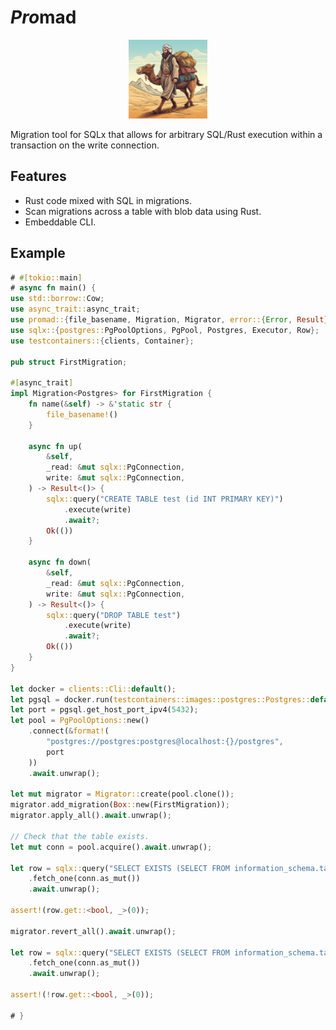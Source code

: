 # <i>Pro</i>mad

<p align="center"><img src="promad.png" width="25%" alt="Promad logo"></p>

Migration tool for SQLx that allows for arbitrary SQL/Rust execution within a transaction on the write connection.

## Features
* Rust code mixed with SQL in migrations.
* Scan migrations across a table with blob data using Rust.
* Embeddable CLI.

## Example

```rust
# #[tokio::main]
# async fn main() {
use std::borrow::Cow;
use async_trait::async_trait;
use promad::{file_basename, Migration, Migrator, error::{Error, Result}};
use sqlx::{postgres::PgPoolOptions, PgPool, Postgres, Executor, Row};
use testcontainers::{clients, Container};

pub struct FirstMigration;

#[async_trait]
impl Migration<Postgres> for FirstMigration {
    fn name(&self) -> &'static str {
        file_basename!()
    }

    async fn up(
        &self,
        _read: &mut sqlx::PgConnection,
        write: &mut sqlx::PgConnection,
    ) -> Result<()> {
        sqlx::query("CREATE TABLE test (id INT PRIMARY KEY)")
            .execute(write)
            .await?;
        Ok(())
    }

    async fn down(
        &self,
        _read: &mut sqlx::PgConnection,
        write: &mut sqlx::PgConnection,
    ) -> Result<()> {
        sqlx::query("DROP TABLE test")
            .execute(write)
            .await?;
        Ok(())
    }
}

let docker = clients::Cli::default();
let pgsql = docker.run(testcontainers::images::postgres::Postgres::default());
let port = pgsql.get_host_port_ipv4(5432);
let pool = PgPoolOptions::new()
    .connect(&format!(
        "postgres://postgres:postgres@localhost:{}/postgres",
        port
    ))
    .await.unwrap();

let mut migrator = Migrator::create(pool.clone());
migrator.add_migration(Box::new(FirstMigration));
migrator.apply_all().await.unwrap();

// Check that the table exists.
let mut conn = pool.acquire().await.unwrap();

let row = sqlx::query("SELECT EXISTS (SELECT FROM information_schema.tables WHERE table_schema = 'public' AND table_name = 'test')")
    .fetch_one(conn.as_mut())
    .await.unwrap();

assert!(row.get::<bool, _>(0));

migrator.revert_all().await.unwrap();

let row = sqlx::query("SELECT EXISTS (SELECT FROM information_schema.tables WHERE table_schema = 'public' AND table_name = 'test')")
    .fetch_one(conn.as_mut())
    .await.unwrap();

assert!(!row.get::<bool, _>(0));

# }
```